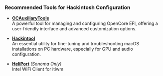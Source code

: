 ### Recommended Tools for Hackintosh Configuration

- **[OCAuxiliaryTools](https://github.com/ic005k/OCAuxiliaryTools)**  
  A powerful tool for managing and configuring OpenCore EFI, offering a user-friendly interface and advanced customization options.

- **[Hackintool](https://github.com/benbaker76/Hackintool)**  
  An essential utility for fine-tuning and troubleshooting macOS installations on PC hardware, especially for GPU and audio configuration.

- **[HeliPort](https://github.com/OpenIntelWireless/HeliPort)** _(Sonoma  Only)_  
  Intel WiFi Client for itlwm
